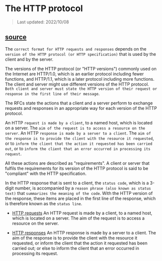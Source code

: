 # The HTTP protocol

> Last updated: 2022/10/08

## [source](https://www.ibm.com/docs/en/cics-ts/6.1?topic=concepts-http-protocol)

The `correct format for HTTP requests and responses` depends on the `version of the HTTP protocol (or HTTP specification)` that is used by the client and by the server.

The versions of the HTTP protocol (or "HTTP versions") commonly used on the Internet are HTTP/1.0, which is an earlier protocol including fewer functions, and HTTP/1.1, which is a later protocol including more functions. The client and server might use different versions of the HTTP protocol. `Both client and server must state the HTTP version of their request or response in the first line of their message`.

The RFCs state the actions that a client and a server perform to exchange requests and responses in an appropriate way for each version of the HTTP protocol.

An HTTP `request is made by a client`, to a named host, which is located on a server. The `aim of the request is to access a resource on the server`. An HTTP `response is made by a server to a client`. The `aim of the response is to provide the client with the resource it requested`, or to `inform the client that the action it requested has been carried out`, or to `inform the client that an error occurred in processing its request`.

All these actions are described as "requirements". A client or server that fulfils the requirements for its version of the HTTP protocol is said to be "compliant" with the HTTP specification.

In the HTTP response that is sent to a client, the `status code`, which is a 3-digit number, is accompanied by a `reason phrase (also known as status text)` that `summarizes the meaning of the code`. With the HTTP version of the response, these items are placed in the first line of the response, which is therefore known as the `status line`.

- [HTTP requests](./http_requests.md)
An HTTP request is made by a client, to a named host, which is located on a server. The aim of the request is to access a resource on the server.

- [HTTP responses](./http.response.md)
An HTTP response is made by a server to a client. The aim of the response is to provide the client with the resource it requested, or inform the client that the action it requested has been carried out; or else to inform the client that an error occurred in processing its request.
